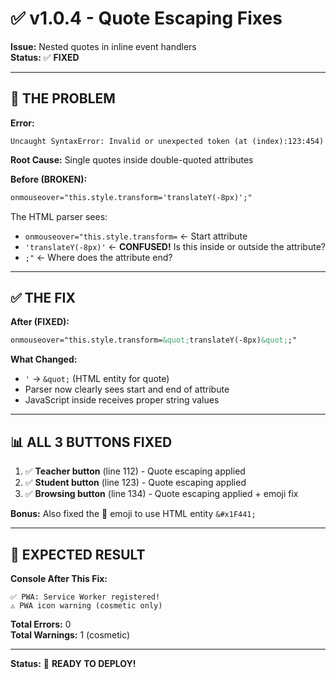 # ✅ v1.0.4 - Quote Escaping Fixes

**Issue:** Nested quotes in inline event handlers  
**Status:** ✅ **FIXED**

---

## 🔴 **THE PROBLEM**

**Error:**
```
Uncaught SyntaxError: Invalid or unexpected token (at (index):123:454)
```

**Root Cause:** Single quotes inside double-quoted attributes

**Before (BROKEN):**
```html
onmouseover="this.style.transform='translateY(-8px)';"
```

The HTML parser sees:
- `onmouseover="this.style.transform=` ← Start attribute
- `'translateY(-8px)'` ← **CONFUSED!** Is this inside or outside the attribute?
- `;"` ← Where does the attribute end?

---

## ✅ **THE FIX**

**After (FIXED):**
```html
onmouseover="this.style.transform=&quot;translateY(-8px)&quot;;"
```

**What Changed:**
- `'` → `&quot;` (HTML entity for quote)
- Parser now clearly sees start and end of attribute
- JavaScript inside receives proper string values

---

## 📊 **ALL 3 BUTTONS FIXED**

1. ✅ **Teacher button** (line 112) - Quote escaping applied
2. ✅ **Student button** (line 123) - Quote escaping applied  
3. ✅ **Browsing button** (line 134) - Quote escaping applied + emoji fix

**Bonus:** Also fixed the 👀 emoji to use HTML entity `&#x1F441;`

---

## 🎯 **EXPECTED RESULT**

**Console After This Fix:**
```
✅ PWA: Service Worker registered!
⚠️ PWA icon warning (cosmetic only)
```

**Total Errors:** 0  
**Total Warnings:** 1 (cosmetic)

---

**Status:** 🚀 **READY TO DEPLOY!**

